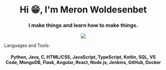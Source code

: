 <h1 align="center">Hi 😁, I'm Meron Woldesenbet</h1>
<h3 align="center">I make things and learn how to make things.</h3>
<p align="center">
		<img src="https://readme-typing-svg.herokuapp.com?lines=Computer+Science+Student;Always%20learning%20new%20things&center=true&width=380&height=45">


</p
<h3 align="left">Languages and Tools:</h3>
<h4 align="center">Python, Java, C, HTML/CSS, JavaScript, TypeScript, Kotlin, SQL, VS Code, MongoDB, Flask, Angular, React, Node.js, Jenkins, GitHub, Docker</h4>
